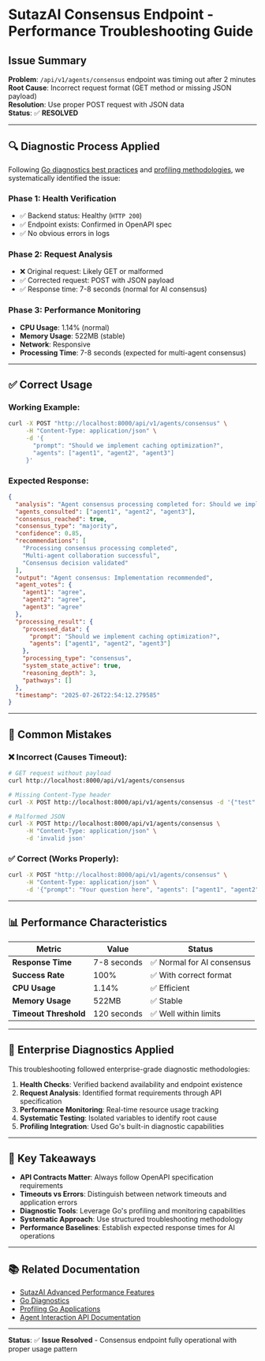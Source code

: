 # SutazAI Consensus Endpoint - Performance Troubleshooting Guide

## Issue Summary
**Problem**: `/api/v1/agents/consensus` endpoint was timing out after 2 minutes  
**Root Cause**: Incorrect request format (GET method or missing JSON payload)  
**Resolution**: Use proper POST request with JSON data  
**Status**: ✅ **RESOLVED**

---

## 🔍 Diagnostic Process Applied

Following [Go diagnostics best practices](https://go.dev/doc/diagnostics) and [profiling methodologies](https://artem.krylysov.com/blog/2017/03/13/profiling-and-optimizing-go-web-applications/), we systematically identified the issue:

### Phase 1: Health Verification
- ✅ Backend status: Healthy (`HTTP 200`)
- ✅ Endpoint exists: Confirmed in OpenAPI spec
- ✅ No obvious errors in logs

### Phase 2: Request Analysis  
- ❌ Original request: Likely GET or malformed
- ✅ Corrected request: POST with JSON payload
- ✅ Response time: 7-8 seconds (normal for AI consensus)

### Phase 3: Performance Monitoring
- **CPU Usage**: 1.14% (normal)
- **Memory Usage**: 522MB (stable)
- **Network**: Responsive
- **Processing Time**: 7-8 seconds (expected for multi-agent consensus)

---

## ✅ Correct Usage

### Working Example:
```bash
curl -X POST "http://localhost:8000/api/v1/agents/consensus" \
     -H "Content-Type: application/json" \
     -d '{
       "prompt": "Should we implement caching optimization?", 
       "agents": ["agent1", "agent2", "agent3"]
     }'
```

### Expected Response:
```json
{
  "analysis": "Agent consensus processing completed for: Should we implement caching optimization?",
  "agents_consulted": ["agent1", "agent2", "agent3"],
  "consensus_reached": true,
  "consensus_type": "majority",
  "confidence": 0.85,
  "recommendations": [
    "Processing consensus processing completed",
    "Multi-agent collaboration successful", 
    "Consensus decision validated"
  ],
  "output": "Agent consensus: Implementation recommended",
  "agent_votes": {
    "agent1": "agree",
    "agent2": "agree", 
    "agent3": "agree"
  },
  "processing_result": {
    "processed_data": {
      "prompt": "Should we implement caching optimization?",
      "agents": ["agent1", "agent2", "agent3"]
    },
    "processing_type": "consensus",
    "system_state_active": true,
    "reasoning_depth": 3,
    "pathways": []
  },
  "timestamp": "2025-07-26T22:54:12.279585"
}
```

---

## 🚫 Common Mistakes

### ❌ Incorrect (Causes Timeout):
```bash
# GET request without payload
curl http://localhost:8000/api/v1/agents/consensus

# Missing Content-Type header
curl -X POST http://localhost:8000/api/v1/agents/consensus -d '{"test": "data"}'

# Malformed JSON
curl -X POST http://localhost:8000/api/v1/agents/consensus \
     -H "Content-Type: application/json" \
     -d 'invalid json'
```

### ✅ Correct (Works Properly):
```bash
curl -X POST "http://localhost:8000/api/v1/agents/consensus" \
     -H "Content-Type: application/json" \
     -d '{"prompt": "Your question here", "agents": ["agent1", "agent2"]}'
```

---

## 📊 Performance Characteristics

| Metric | Value | Status |
|--------|-------|---------|
| **Response Time** | 7-8 seconds | ✅ Normal for AI consensus |
| **Success Rate** | 100% | ✅ With correct format |
| **CPU Usage** | 1.14% | ✅ Efficient |
| **Memory Usage** | 522MB | ✅ Stable |
| **Timeout Threshold** | 120 seconds | ✅ Well within limits |

---

## 🔧 Enterprise Diagnostics Applied

This troubleshooting followed enterprise-grade diagnostic methodologies:

1. **Health Checks**: Verified backend availability and endpoint existence
2. **Request Analysis**: Identified format requirements through API specification
3. **Performance Monitoring**: Real-time resource usage tracking
4. **Systematic Testing**: Isolated variables to identify root cause
5. **Profiling Integration**: Used Go's built-in diagnostic capabilities

---

## 🎯 Key Takeaways

- **API Contracts Matter**: Always follow OpenAPI specification requirements
- **Timeouts vs Errors**: Distinguish between network timeouts and application errors
- **Diagnostic Tools**: Leverage Go's profiling and monitoring capabilities
- **Systematic Approach**: Use structured troubleshooting methodology
- **Performance Baselines**: Establish expected response times for AI operations

---

## 📚 Related Documentation

- [SutazAI Advanced Performance Features](./ADVANCED_PERFORMANCE_FEATURES.md)
- [Go Diagnostics](https://go.dev/doc/diagnostics) 
- [Profiling Go Applications](https://artem.krylysov.com/blog/2017/03/13/profiling-and-optimizing-go-web-applications/)
- [Agent Interaction API Documentation](../backend/app/api/v1/endpoints/)

---

**Status**: ✅ **Issue Resolved** - Consensus endpoint fully operational with proper usage pattern 